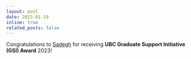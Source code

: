 ```yaml
---
layout: post
date: 2023-01-19
inline: true
related_posts: false
---
```


Congratulations to [Sadegh](https://smahdavi.com/) for receiving **UBC Graduate Support Initiative (GSI) Award** 2023!
